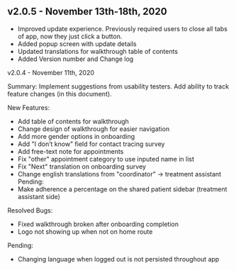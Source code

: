 

## v2.0.5 - November 13th-18th, 2020

 - Improved update experience. Previously required users to close all tabs of app, now they just click a button.
 - Added popup screen with update details
 - Updated translations for walkthrough table of contents
 - Added Version number and Change log


v2.0.4 - November 11th, 2020

Summary:
Implement suggestions from usability testers. Add ability to track feature changes (in this document).

New Features:
- Add table of contents for walkthrough
- Change design of walkthrough for easier navigation
- Add more gender options in onboarding
- Add "I don’t know" field for contact tracing survey
- Add free-text note for appointments
- Fix "other" appointment category to use inputed name in list
- Fix "Next" translation on onboarding survey
- Change english translations from "coordinator" -> treatment assistant
Pending:
- Make adherence a percentage on the shared patient sidebar (treatment assistant side)

Resolved Bugs:
- Fixed walkthrough broken after onboarding completion
- Logo not showing up when not on home route

Pending:
- Changing language when logged out is not persisted throughout app


